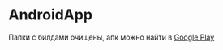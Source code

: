 # AndroidApp

Папки с билдами очищены, апк можно найти в [Google Play](https://play.google.com/store/apps/details?id=com.Tuko7Games.yourchoice)
